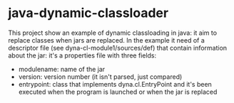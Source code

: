 java-dynamic-classloader
========================

This project show an example of dynamic classloading in java: it aim to replace classes when jars are replaced.
In the example it need of a descriptor file (see dyna-cl-module1/sources/def) that contain information about the jar:
it's a properties file with three fields:
 - modulename: name of the jar
 - version: version number (it isn't parsed, just compared)
 - entrypoint: class that implements dyna.cl.EntryPoint and it's been executed when the program is launched or when the jar is replaced
